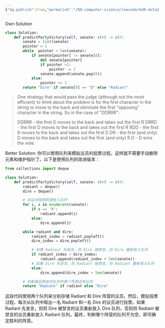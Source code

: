 ```yaml
---
{"dg-publish":true,"permalink":"/00-computer-science/leecode/649-dota2-senate/"}
---
```



Own Solution
```python
class Solution:
    def predictPartyVictory(self, senate: str) -> str:
        senate = list(senate)
        pointer = 1
        while  pointer < len(senate):
            if senate[pointer] != senate[0]:
                del senate[pointer]
                if pointer >1:
                    pointer -= 1
                senate.append(senate.pop(0))
            else:
                pointer += 1
        return "Dire" if senate[0] == "D" else "Radiant"
```


> One strategy that would pass the judge (although not the most efficient) to think about the problem is for the first character in the string to move to the back and eliminate the first "opposing" character in the string. So in the case of "DDRRR":
> 
> DDRRR - the first D moves to the back and takes out the first R
> DRRD - the first D moves to the back and takes out the first R
> RDD - the first R moves to the back and takes out the first D
> DR - the first (and only) D moves to the back and takes out the first (and only) R
> D - D wins the vote.


Better Solution:
你可以使用队列来模拟议员的投票过程，这样就不需要手动删除元素和维护指针了。以下是使用队列的改进版本：

```python
from collections import deque

class Solution:
    def predictPartyVictory(self, senate: str) -> str:
        radiant = deque()
        dire = deque()

        # 将议员按照阵营放入队列
        for i, s in enumerate(senate):
            if s == 'R':
                radiant.append(i)
            else:
                dire.append(i)

        while radiant and dire:
            radiant_index = radiant.popleft()
            dire_index = dire.popleft()

            # 如果 Radiant 先发言，则 Dire 被禁言，将 Dire 重新放入队列
            if radiant_index < dire_index:
                radiant.append(radiant_index + len(senate))
            # 如果 Dire 先发言，则 Radiant 被禁言，将 Radiant 重新放入队列
            else:
                dire.append(dire_index + len(senate))

        # 判断最后剩余的队列中哪个阵营还有议员
        return "Radiant" if radiant else "Dire"
```

这段代码使用两个队列来分别存储 Radiant 和 Dire 阵营的议员。然后，模拟投票过程，每次从队列中取出一名 Radiant 和一名 Dire 的议员进行投票。如果 Radiant 先发言，则将 Dire 被禁言的议员重新放入 Dire 队列，否则将 Radiant 被禁言的议员重新放入 Radiant 队列。最终，判断哪个阵营的队列不为空，即可确定胜利的阵营。

